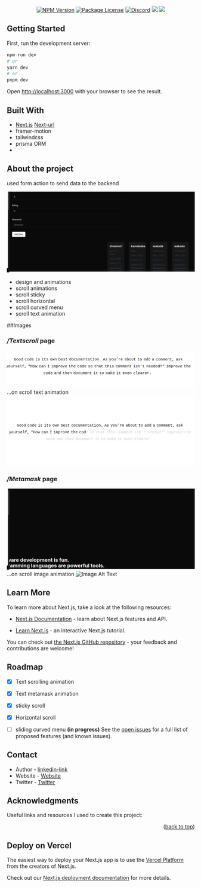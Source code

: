 


<p align="center">
<a href="https://www.npmjs.com/~nestjscore" target="_blank"><img src="https://img.shields.io/npm/v/@nestjs/core.svg" alt="NPM Version" /></a>
<a href="license.txt" target="_blank"><img src="https://img.shields.io/npm/l/@nestjs/core.svg" alt="Package License" /></a>
<a href="https://discord.gg/j4dkUGm2" target="_blank"><img src="https://img.shields.io/badge/discord-online-brightgreen.svg" alt="Discord"/></a>
<a href="https://www.buymeacoffee.com/kamaumungad" target="_blank"><img src="https://img.shields.io/badge/buy_coffee-mungaben-brownish"/></a>
<a align="center" href="https://twitter.com/Naval29193321" target="_blank"><img src="https://img.shields.io/twitter/follow/nestframework.svg?style=social&label=Follow"></a>

</p>





## Getting Started

First, run the development server:

```bash
npm run dev
# or
yarn dev
# or
pnpm dev
```

Open [http://localhost:3000](http://localhost:3000) with your browser to see the result.

## Built With
 - [Next.js] [Next-url]
 - framer-motion
 - tailwindcss
 - prisma ORM
- 
  


## About the project
used form action to send data to the backend
<!-- image -->
![Image Alt Text](/public/formaction.png)
- design and animations 
- scroll animations
- scroll sticky
- scroll horizontal
- scroll curved menu
- scroll text animation


##Images
### */Textscroll* page

![Image Alt Text](/public/scrolltext.png)
...on scroll text animation
![Image Alt Text](/public/textmaAK.png)

### */Metamask* page
![Image Alt Text](/public/textenter.png)
...on scroll image animation
![Image Alt Text](/public/metamask.png)
## Learn More

To learn more about Next.js, take a look at the following resources:

- [Next.js Documentation](https://nextjs.org/docs) - learn about Next.js features and API.

- [Learn Next.js](https://nextjs.org/learn) - an interactive Next.js tutorial.

You can check out [the Next.js GitHub repository](https://github.com/vercel/next.js/) - your feedback and contributions are welcome!

## Roadmap

- [x] Text scrolling animation
- [x] Text metamask animation
- [x] sticky scroll
- [x] Horizontal scroll
- [ ] sliding curved menu **(in progress)**
See the [open issues](https://github.com/othneildrew/Best-README-Template/issues) for a full list of proposed features (and known issues).


## Contact

- Author - [linkedin-link]
- Website - [Website]
- Twitter - [Twitter]


## Acknowledgments

Useful links and resources I used to create this project:
<!-- 
* [YouTube Video](https://www.youtube.com/watch?v=2n3xS89TJMI)
* [swagger](https://swagger.io/) -->


<p align="right">(<a href="#readme-top">back to top</a>)</p>
    
## Deploy on Vercel

The easiest way to deploy your Next.js app is to use the [Vercel Platform](https://vercel.com/new?utm_medium=default-template&filter=next.js&utm_source=create-next-app&utm_campaign=create-next-app-readme) from the creators of Next.js.

Check out our [Next.js deployment documentation](https://nextjs.org/docs/deployment) for more details.




[BuyCoffee]: https://img.shields.io/badge/buy_coffee-mungaben-brownish
[contributors-shield]: https://img.shields.io/github/contributors/othneildrew/Best-README-Template.svg?style=for-the-badge
[contributors-url]: https://github.com/othneildrew/Best-README-Template/graphs/contributors
[forks-shield]: https://img.shields.io/github/forks/othneildrew/Best-README-Template.svg?style=for-the-badge
[forks-url]: https://github.com/othneildrew/Best-README-Template/network/members
[stars-shield]: https://img.shields.io/github/stars/othneildrew/Best-README-Template.svg?style=for-the-badge
[stars-url]: https://github.com/othneildrew/Best-README-Template/stargazers
[issues-shield]: https://img.shields.io/github/issues/othneildrew/Best-README-Template.svg?style=for-the-badge
[issues-url]: https://github.com/othneildrew/Best-README-Template/issues
[license-shield]: https://img.shields.io/github/license/othneildrew/Best-README-Template.svg?style=for-the-badge
[license-url]: https://github.com/othneildrew/Best-README-Template/blob/master/LICENSE.txt
[linkedin-shield]: https://img.shields.io/badge/-LinkedIn-black.svg?style=for-the-badge&logo=linkedin&colorB=555
[linkedin-url]: https://linkedin.com/in/othneildrew
[product-screenshot]: images/screenshot.png
[Next.js]: https://img.shields.io/badge/next.js-000000?style=for-the-badge&logo=nextdotjs&logoColor=white
[Next-url]: https://nextjs.org/
[React.js]: https://img.shields.io/badge/React-20232A?style=for-the-badge&logo=react&logoColor=61DAFB
[React-url]: https://reactjs.org/
[Vue.js]: https://img.shields.io/badge/Vue.js-35495E?style=for-the-badge&logo=vuedotjs&logoColor=4FC08D
[Vue-url]: https://vuejs.org/
[Angular.io]: https://img.shields.io/badge/Angular-DD0031?style=for-the-badge&logo=angular&logoColor=white
[Angular-url]: https://angular.io/
[Svelte.dev]: https://img.shields.io/badge/Svelte-4A4A55?style=for-the-badge&logo=svelte&logoColor=FF3E00
[Svelte-url]: https://svelte.dev/
[Laravel.com]: https://img.shields.io/badge/Laravel-FF2D20?style=for-the-badge&logo=laravel&logoColor=white
[Laravel-url]: https://laravel.com
[Bootstrap.com]: https://img.shields.io/badge/Bootstrap-563D7C?style=for-the-badge&logo=bootstrap&logoColor=white
[Bootstrap-url]: https://getbootstrap.com
[Bootstrap-url]: https://getbootstrap.com
[JQuery.com]: https://img.shields.io/badge/jQuery-0769AD?style=for-the-badge&logo=jquery&logoColor=white
[JQuery-url]: https://jquery.com

[Twitter]:https://twitter.com/Naval29193321
[linkedin-link]:https://www.linkedin.com/in/benson-mungai-a9674a201/
[Website]:https://kamauportfolio.vercel.app/